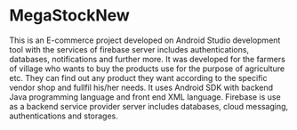# MegaStockNew
This is an E-commerce project developed on Android Studio development tool with the services of firebase server includes authentications, databases, notifications and further more.
It was developed for the farmers of village who wants to buy the products use for the purpose of agriculture etc.
They can find out any product they want according to the specific vendor shop and fullfil his/her needs.
It uses Android SDK with backend Java programming language and front end XML language.
Firebase is use as a backend service provider server includes databases, cloud messaging, authentications and storages.

